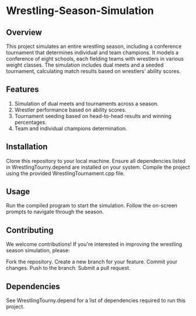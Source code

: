 # Wrestling-Season-Simulation

## Overview
This project simulates an entire wrestling season, including a conference tournament that determines individual and team champions. It models a conference of eight schools, each fielding teams with wrestlers in various weight classes. The simulation includes dual meets and a seeded tournament, calculating match results based on wrestlers' ability scores.

## Features
1. Simulation of dual meets and tournaments across a season.
2. Wrestler performance based on ability scores.
3. Tournament seeding based on head-to-head results and winning percentages.
4. Team and individual champions determination.

## Installation
Clone this repository to your local machine.
Ensure all dependencies listed in WrestlingTourny.depend are installed on your system.
Compile the project using the provided WrestlingTournament.cpp file.

## Usage
Run the compiled program to start the simulation.
Follow the on-screen prompts to navigate through the season.

## Contributing
We welcome contributions! If you're interested in improving the wrestling season simulation, please:

Fork the repository.
Create a new branch for your feature.
Commit your changes.
Push to the branch.
Submit a pull request.

## Dependencies
See WrestlingTourny.depend for a list of dependencies required to run this project.
